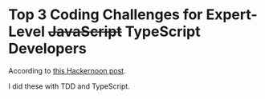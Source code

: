 # Top 3 Coding Challenges for Expert-Level ~~JavaScript~~ TypeScript Developers

According to [this Hackernoon post](https://hackernoon.com/top-3-coding-challenges-for-expert-level-javascript-developers).

I did these with TDD and TypeScript.

